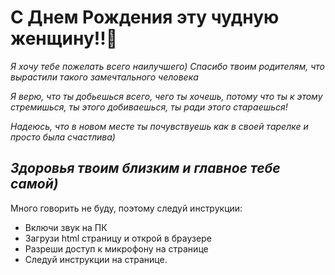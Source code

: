 # С Днем Рождения эту чудную женщину!!🎂

*Я хочу тебе пожелать всего наилучшего) Спасибо твоим родителям, что вырастили такого замечтального человека*

*Я верю, что ты добьешься всего, чего ты хочешь, потому что ты к этому стремишься, ты этого добиваешься, ты ради этого стараешься!*

*Надеюсь, что в новом месте ты почувствуешь как в своей тарелке и просто была счастлива)*

*Здоровья твоим близким и главное тебе самой)*
----------------------------------
Много говорить не буду, поэтому следуй инструкции:
- Включи звук на ПК
- Загрузи html страницу и открой в браузере
- Разреши доступ к микрофону на странице
- Следуй инструкции на странице.
